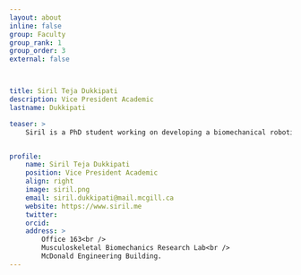 ```yaml
---
layout: about
inline: false
group: Faculty
group_rank: 1
group_order: 3
external: false



title: Siril Teja Dukkipati
description: Vice President Academic
lastname: Dukkipati

teaser: > 
    Siril is a PhD student working on developing a biomechanical robotic spinal cord. He aims to study the behavior of spine under different physiological loading conditions.


profile:
    name: Siril Teja Dukkipati
    position: Vice President Academic
    align: right
    image: siril.png
    email: siril.dukkipati@mail.mcgill.ca
    website: https://www.siril.me 
    twitter: 
    orcid:
    address: >
        Office 163<br />
        Musculoskeletal Biomechanics Research Lab<br />
        McDonald Engineering Building.
---
```

